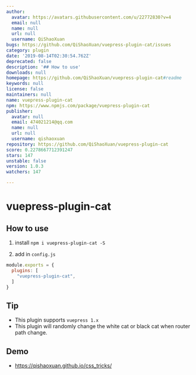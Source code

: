 ```yaml
---
author:
  avatar: https://avatars.githubusercontent.com/u/22772830?v=4
  email: null
  name: null
  url: null
  username: QiShaoXuan
bugs: https://github.com/QiShaoXuan/vuepress-plugin-cat/issues
category: plugin
date: '2019-08-14T02:30:54.762Z'
deprecated: false
description: '## How to use'
downloads: null
homepage: https://github.com/QiShaoXuan/vuepress-plugin-cat#readme
keywords: null
license: false
maintainers: null
name: vuepress-plugin-cat
npm: https://www.npmjs.com/package/vuepress-plugin-cat
publisher:
  avatar: null
  email: 474021214@qq.com
  name: null
  url: null
  username: qishaoxuan
repository: https://github.com/QiShaoXuan/vuepress-plugin-cat
score: 0.2278667712391247
stars: 147
unstable: false
version: 1.0.3
watchers: 147

---
```


# vuepress-plugin-cat

## How to use

1. install `npm i vuepress-plugin-cat -S`

2. add in `config.js`

```js
module.exports = {
  plugins: [
    "vuepress-plugin-cat",
  ]
}
```

## Tip

- This plugin supports `vuepress 1.x`
- This plugin will randomly change the white cat or black cat when router path change.

## Demo

- https://qishaoxuan.github.io/css_tricks/
